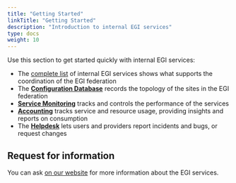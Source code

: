 ```yaml
---
title: "Getting Started"
linkTitle: "Getting Started"
description: "Introduction to internal EGI services"
type: docs
weight: 10
---
```


Use this section to get started quickly with internal EGI services:

- The [complete list](https://www.egi.eu/internal-services) of internal
  EGI services shows what supports the coordination of the EGI federation
- The [**Configuration Database**](https://goc.egi.eu) records the topology
  of the sites in the EGI federation
- [**Service Monitoring**](http://argo.egi.eu) tracks and controls the
  performance of the services
- [**Accounting**](https://accounting.egi.eu) tracks service and resource
  usage, providing insights and reports on consumption
- The [**Helpdesk**](http://helpdesk.egi.eu) lets users and providers report
  incidents and bugs, or request changes

## Request for information

You can ask [on our website](https://www.egi.eu/more-information) for
more information about the EGI services.
